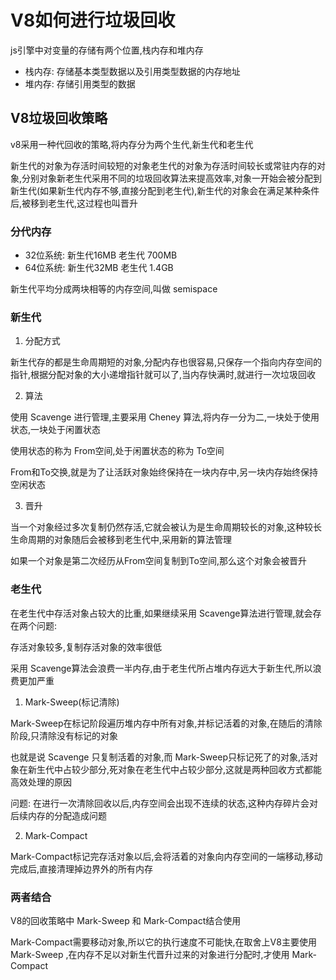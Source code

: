 # V8如何进行垃圾回收

js引擎中对变量的存储有两个位置,栈内存和堆内存

+ 栈内存: 存储基本类型数据以及引用类型数据的内存地址
+ 堆内存: 存储引用类型的数据

## V8垃圾回收策略

v8采用一种代回收的策略,将内存分为两个生代,新生代和老生代

新生代的对象为存活时间较短的对象老生代的对象为存活时间较长或常驻内存的对象,分别对象新老生代采用不同的垃圾回收算法来提高效率,对象一开始会被分配到新生代(如果新生代内存不够,直接分配到老生代),新生代的对象会在满足某种条件后,被移到老生代,这过程也叫晋升

### 分代内存

+ 32位系统: 新生代16MB 老生代 700MB
+ 64位系统: 新生代32MB 老生代 1.4GB

新生代平均分成两块相等的内存空间,叫做 semispace

### 新生代

1. 分配方式

新生代存的都是生命周期短的对象,分配内存也很容易,只保存一个指向内存空间的指针,根据分配对象的大小递增指针就可以了,当内存快满时,就进行一次垃圾回收

2. 算法

使用 Scavenge 进行管理,主要采用 Cheney 算法,将内存一分为二,一块处于使用状态,一块处于闲置状态

使用状态的称为 From空间,处于闲置状态的称为 To空间

From和To交换,就是为了让活跃对象始终保持在一块内存中,另一块内存始终保持空闲状态

3. 晋升

当一个对象经过多次复制仍然存活,它就会被认为是生命周期较长的对象,这种较长生命周期的对象随后会被移到老生代中,采用新的算法管理

如果一个对象是第二次经历从From空间复制到To空间,那么这个对象会被晋升

### 老生代

在老生代中存活对象占较大的比重,如果继续采用 Scavenge算法进行管理,就会存在两个问题:

存活对象较多,复制存活对象的效率很低

采用 Scavenge算法会浪费一半内存,由于老生代所占堆内存远大于新生代,所以浪费更加严重

1. Mark-Sweep(标记清除)

Mark-Sweep在标记阶段遍历堆内存中所有对象,并标记活着的对象,在随后的清除阶段,只清除没有标记的对象

也就是说 Scavenge 只复制活着的对象,而 Mark-Sweep只标记死了的对象,活对象在新生代中占较少部分,死对象在老生代中占较少部分,这就是两种回收方式都能高效处理的原因

问题: 在进行一次清除回收以后,内存空间会出现不连续的状态,这种内存碎片会对后续内存的分配造成问题

2. Mark-Compact

Mark-Compact标记完存活对象以后,会将活着的对象向内存空间的一端移动,移动完成后,直接清理掉边界外的所有内存

### 两者结合

V8的回收策略中 Mark-Sweep 和 Mark-Compact结合使用

Mark-Compact需要移动对象,所以它的执行速度不可能快,在取舍上V8主要使用 Mark-Sweep ,在内存不足以对新生代晋升过来的对象进行分配时,才使用 Mark-Compact

